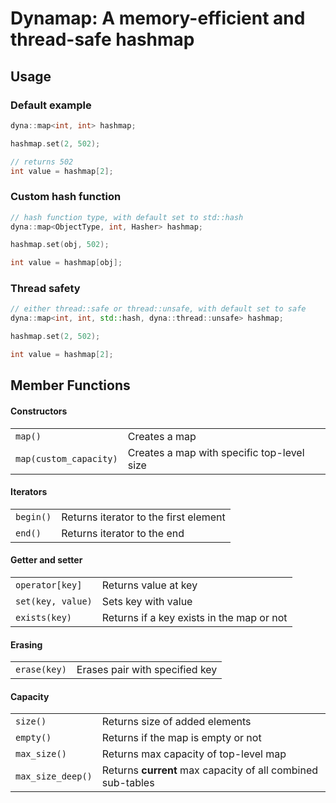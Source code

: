 # Dynamap: A memory-efficient and thread-safe hashmap

## Usage
### Default example
```cpp
dyna::map<int, int> hashmap;

hashmap.set(2, 502);

// returns 502
int value = hashmap[2];
```

### Custom hash function
```cpp
// hash function type, with default set to std::hash
dyna::map<ObjectType, int, Hasher> hashmap;

hashmap.set(obj, 502);

int value = hashmap[obj];
```

### Thread safety
```cpp
// either thread::safe or thread::unsafe, with default set to safe
dyna::map<int, int, std::hash, dyna::thread::unsafe> hashmap; 

hashmap.set(2, 502);

int value = hashmap[2];
```

## Member Functions
#### Constructors
<table>
  <tbody>
    <tr>
      <td><code>map()</code></td>
      <td>Creates a map</td>
    </tr>
    <tr>
      <td><code>map(custom_capacity)</code></td>
      <td>Creates a map with specific top-level size</td>
    </tr>
  </tbody>
</table>

#### Iterators
<table>
  <tbody>
    <tr>
      <td><code>begin()</code></td>
      <td>Returns iterator to the first element</td>
    </tr>
    <tr>
      <td><code>end()</code></td>
      <td>Returns iterator to the end</td>
    </tr>
  </tbody>
</table>

#### Getter and setter
<table>
  <tbody>
    <tr>
      <td><code>operator[key]</code></td>
      <td>Returns value at key</td>
    </tr>
    <tr>
      <td><code>set(key, value)</code></td>
      <td>Sets key with value</td>
    </tr>
    <tr>
      <td><code>exists(key)</code></td>
      <td>Returns if a key exists in the map or not</td>
    </tr>
  </tbody>
</table>

#### Erasing
<table>
  <tbody>
    <tr>
      <td><code>erase(key)</code></td>
      <td>Erases pair with specified key</td>
    </tr>
  </tbody>
</table>

#### Capacity
<table>
  <tbody>
    <tr>
      <td><code>size()</code></td>
      <td>Returns size of added elements</td>
    </tr>
    <tr>
      <td><code>empty()</code></td>
      <td>Returns if the map is empty or not</td>
    </tr>
    <tr>
      <td><code>max_size()</code></td>
      <td>Returns max capacity of top-level map</td>
    </tr>
    <tr>
      <td><code>max_size_deep()</code></td>
      <td>Returns <span style="font-weight:bold">current</span> max capacity of all combined sub-tables</td>
    </tr>
  </tbody>
</table>
